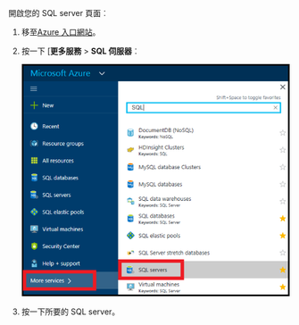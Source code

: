 
開啟您的 SQL server 頁面︰

1.  移至[Azure 入口網站](https://portal.azure.com)。
2.  按一下 [**更多服務** > **SQL 伺服器**︰

    ![SQL server](./media/sql-database-browse-to-server/browse-to-server.png)

3.  按一下所要的 SQL server。